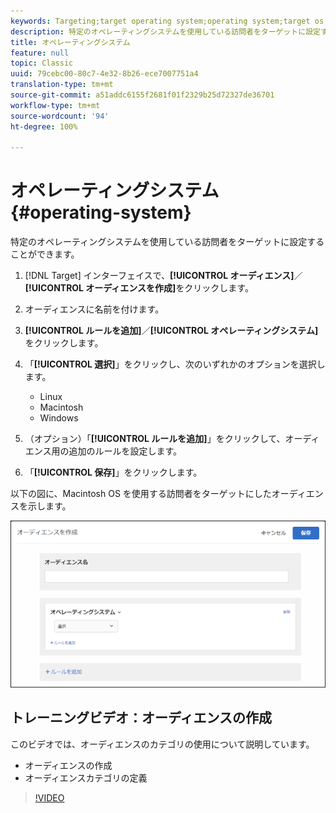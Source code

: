 ```yaml
---
keywords: Targeting;target operating system;operating system;target os;os;target linux;linux;target windows;windows;target macintosh;macintosh;mac;target mac;win;target win
description: 特定のオペレーティングシステムを使用している訪問者をターゲットに設定することができます。
title: オペレーティングシステム
feature: null
topic: Classic
uuid: 79cebc00-80c7-4e32-8b26-ece7007751a4
translation-type: tm+mt
source-git-commit: a51addc6155f2681f01f2329b25d72327de36701
workflow-type: tm+mt
source-wordcount: '94'
ht-degree: 100%

---
```



# オペレーティングシステム{#operating-system}

特定のオペレーティングシステムを使用している訪問者をターゲットに設定することができます。

1. [!DNL Target] インターフェイスで、**[!UICONTROL オーディエンス]**／**[!UICONTROL オーディエンスを作成]**&#x200B;をクリックします。
1. オーディエンスに名前を付けます。
1. **[!UICONTROL ルールを追加]**／**[!UICONTROL オペレーティングシステム]**&#x200B;をクリックします。
1. 「**[!UICONTROL 選択]**」をクリックし、次のいずれかのオプションを選択します。

   * Linux
   * Macintosh
   * Windows

1. （オプション）「**[!UICONTROL ルールを追加]**」をクリックして、オーディエンス用の追加のルールを設定します。
1. 「**[!UICONTROL 保存]**」をクリックします。

以下の図に、Macintosh OS を使用する訪問者をターゲットにしたオーディエンスを示します。

![](assets/target_os.png)

## トレーニングビデオ：オーディエンスの作成

このビデオでは、オーディエンスのカテゴリの使用について説明しています。

* オーディエンスの作成
* オーディエンスカテゴリの定義

>[!VIDEO](https://video.tv.adobe.com/v/17392)
